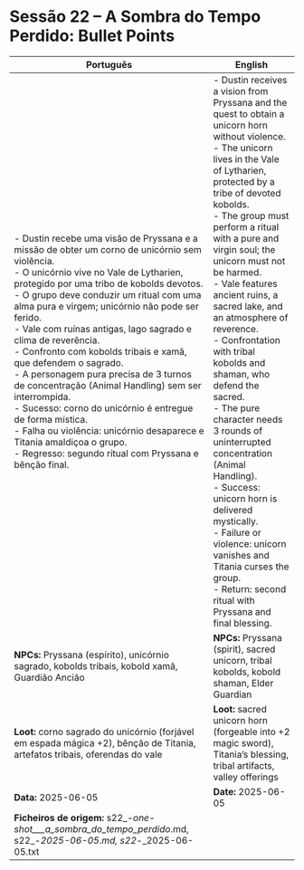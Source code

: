 # Sessão 22 – A Sombra do Tempo Perdido: Bullet Points

| Português | English |
|-----------|---------|
| - Dustin recebe uma visão de Pryssana e a missão de obter um corno de unicórnio sem violência.<br>- O unicórnio vive no Vale de Lytharien, protegido por uma tribo de kobolds devotos.<br>- O grupo deve conduzir um ritual com uma alma pura e virgem; unicórnio não pode ser ferido.<br>- Vale com ruínas antigas, lago sagrado e clima de reverência.<br>- Confronto com kobolds tribais e xamã, que defendem o sagrado.<br>- A personagem pura precisa de 3 turnos de concentração (Animal Handling) sem ser interrompida.<br>- Sucesso: corno do unicórnio é entregue de forma mística.<br>- Falha ou violência: unicórnio desaparece e Titania amaldiçoa o grupo.<br>- Regresso: segundo ritual com Pryssana e bênção final.<br> | - Dustin receives a vision from Pryssana and the quest to obtain a unicorn horn without violence.<br>- The unicorn lives in the Vale of Lytharien, protected by a tribe of devoted kobolds.<br>- The group must perform a ritual with a pure and virgin soul; the unicorn must not be harmed.<br>- Vale features ancient ruins, a sacred lake, and an atmosphere of reverence.<br>- Confrontation with tribal kobolds and shaman, who defend the sacred.<br>- The pure character needs 3 rounds of uninterrupted concentration (Animal Handling).<br>- Success: unicorn horn is delivered mystically.<br>- Failure or violence: unicorn vanishes and Titania curses the group.<br>- Return: second ritual with Pryssana and final blessing.<br> |
| **NPCs:** Pryssana (espírito), unicórnio sagrado, kobolds tribais, kobold xamã, Guardião Ancião | **NPCs:** Pryssana (spirit), sacred unicorn, tribal kobolds, kobold shaman, Elder Guardian |
| **Loot:** corno sagrado do unicórnio (forjável em espada mágica +2), bênção de Titania, artefatos tribais, oferendas do vale | **Loot:** sacred unicorn horn (forgeable into +2 magic sword), Titania’s blessing, tribal artifacts, valley offerings |
| **Data:** 2025-06-05 | **Date:** 2025-06-05 |
| **Ficheiros de origem:** s22_-_one-shot___a_sombra_do_tempo_perdido_.md, s22_-_2025-06-05.md, s22_-_2025-06-05.txt |
